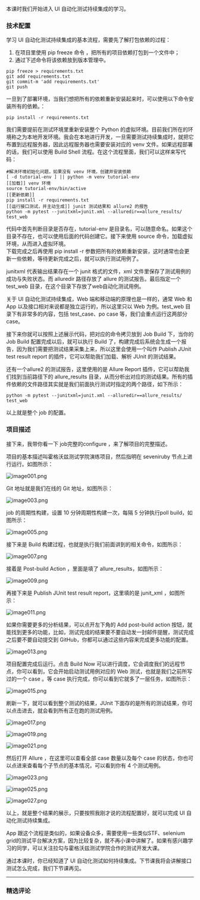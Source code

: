 <p>本课时我们开始进入 UI 自动化测试持续集成的学习。</p>
<h3>技术配置</h3>
<p>学习 UI 自动化测试持续集成的基本流程，需要先了解打包依赖的过程：</p>
<ol>
<li>在项目里使用 pip freeze 命令 ，把所有的项目依赖打包到一个文件中；</li>
<li>通过下述命令将该依赖放到版本管理中。</li>
</ol>
<pre><code data-language="java" class="lang-java">pip freeze &gt; requirements.txt
git add requirements.txt 
git commit-m <span class="hljs-string">'add requirements.txt'</span>
git push
</code></pre>
<p>一旦到了部署环境，当我们想把所有的依赖重新安装起来时，可以使用以下命令安装所有的依赖。：</p>
<pre><code data-language="java" class="lang-java">pip install -r requirements.txt
</code></pre>
<p>我们需要提前在测试环境里重新安装整个 Python 的虚拟环境。目前我们所在的环境称之为本地开发环境。我会在本地进行开发，一旦需要测试持续集成时，就把它布置到远程服务器，因此远程服务器也需要安装对应的 venv 文件。如果远程部署的话，我们可以使用 Build Shell 流程。在这个流程里面，我们可以这样来写代码：</p>
<pre><code data-language="java" class="lang-java">#解决环境初始化问题，如果没有 venv 环境，创建并安装依赖
[ -d tutorial-env ] || python -m venv tutorial-env
[[加载]] venv 环境
source tutorial-env/bin/active
[[更新依赖]]
pip install -r requirements.txt
[[运行接口测试，并主动生成]] junit 测试结果和 allure2 的报告
python -m pytest --junitxml=junit.xml --alluredir==allure_results/ test_web
</code></pre>
<p>代码中首先判断目录是否存在，tutorial-env 是目录名，可以随意命名。如果这个目录不存在，也可以使用后面的代码创建它。接下来使用 source 命令，加载虚拟环境，从而进入虚拟环境。<br>
下载完成之后再使用 pip install -r 参数把所有的依赖重新安装，这时通常也会更新一些依赖，等待更新完成之后，就可以执行测试用例了。</p>
<p>junitxml 代表输出结果存在一个 junit 格式的文件，xml 文件里保存了测试用例的成功与失败状态。而 alluredir 路径存放了 allure 的测试报告。最后指定一个 test_web 目录，在这个目录下存放了web自动化测试用例。</p>
<p>关于 UI 自动化测试持续集成，Web 端和移动端的原理也是一样的，通常 Web 和 App 以及接口相对来说都是独立运行的，所以这里只以 Web 为例。test_web 目录下有非常多的内容，包括 test_case、po case 等，我们会重点运行这两部分 case。</p>
<p>接下来你就可以按照上述展示代码，把对应的命令拷贝放到 Job Build 下，当你的 Job Build 配置完成以后，就可以执行 Build 了，构建完成后系统会生成一个报告，因为我们需要把测试结果采集上来，所以这里会使用一个叫作 Publish JUnit test result report 的插件，它可以帮助我们加载、解析 JUnit 的测试结果。</p>
<p>还有一个allure2 的测试报告，这里使用的是 Allure Report 插件，它可以帮助我们找到当前路径下的 allure_results 目录，从而分析出对应的测试结果。所有的插件依赖的文件路径其实就是我们前面执行测试时指定的两个路径，如下所示：</p>
<pre><code data-language="java" class="lang-java">python -m pytest --junitxml=junit.xml --alluredir==allure_results/ test_web
</code></pre>
<p>以上就是整个 job 的配置。</p>
<h3>项目描述</h3>
<p>接下来，我带你看一下 job完整的configure ，来了解项目的完整描述。</p>
<p>项目的基本描述叫霍格沃兹测试学院演练项目，然后指明在 seveniruby 节点上进行运行。如图所示：</p>
<p><img src="https://s0.lgstatic.com/i/image/M00/13/B8/Ciqc1F7Pi2yAS6TYAAFk9oROVHE328.png" alt="image001.png"></p>
<p>Git 地址就是我们在线的 Git 地址，如图所示：</p>
<p><img src="https://s0.lgstatic.com/i/image/M00/13/B8/Ciqc1F7Pi3SAYbthAAEpID2p-GM827.png" alt="image003.png"></p>
<p>job 的周期性构建，设置 10 分钟周期性构建一次，每隔 5 分钟执行poll build，如图所示：</p>
<p><img src="https://s0.lgstatic.com/i/image/M00/13/C4/CgqCHl7Pi36ATlVwAAEVT5YofTI913.png" alt="image005.png"></p>
<p>接下来是 Build 构建过程，也就是执行我们前面讲到的相关命令，如图所示：</p>
<p><img src="https://s0.lgstatic.com/i/image/M00/13/B8/Ciqc1F7Pi4WAC1w6AAFCuLvR1f4100.png" alt="image007.png"></p>
<p>接着是 Post-build Action ，里面是填了 allure_results，如图所示：</p>
<p><img src="https://s0.lgstatic.com/i/image/M00/13/B9/Ciqc1F7Pi4uAfZNiAACQtmL-_pA173.png" alt="image009.png"></p>
<p>再接下来是 Publish JUnit test  result report，这里填的是 junit_xml ，如图所示：</p>
<p><img src="https://s0.lgstatic.com/i/image/M00/13/C4/CgqCHl7Pi5KAJt3rAAD80r8f5Sw405.png" alt="image011.png"></p>
<p>如果你需要更多的分析结果，可以点开左下角的 Add post-build action 按钮，就能找到更多的功能，比如，测试完成的结果要不要自动发一封邮件提醒，测试完成之后要不要自动提交到 GitHub，你都可以通过这些内容来完成更多功能的配置。</p>
<p><img src="https://s0.lgstatic.com/i/image/M00/13/B9/Ciqc1F7Pi5mARPZyAAHakJHJY2A669.png" alt="image013.png"></p>
<p>项目配置完成后运行。点击 Build Now 可以进行调度，它会调度我们的远程节点，你可以看到，它会开始启动测试用例对应的 Web 测试，也就是我们之前所写过的一个 case 。等 case 执行完成，你可以看到它就多了一层任务，如图所示：</p>
<p><img src="https://s0.lgstatic.com/i/image/M00/13/B9/Ciqc1F7Pi6CAB-ePAADig76NE3U696.png" alt="image015.png"></p>
<p>刷新一下，就可以看到整个测试的结果，JUnit 下面存的是所有的测试结果，你可以点击进去，就会看到所有正在跑的测试用例。</p>
<p><img src="https://s0.lgstatic.com/i/image/M00/13/B9/Ciqc1F7Pi6yAFLJnAAICnidwOeg549.png" alt="image017.png"></p>
<p><img src="https://s0.lgstatic.com/i/image/M00/13/B9/Ciqc1F7Pi7KARRxEAACyqN0MnhI284.png" alt="image019.png"></p>
<p><img src="https://s0.lgstatic.com/i/image/M00/13/B9/Ciqc1F7Pi7iAWX7ZAADKXMwC0-I428.png" alt="image021.png"></p>
<p>然后打开 Allure ，在这里可以查看全部 case 数量以及每个 case 的状态，你也可以点进来查看每个子节点的基本情况，可以看到你有 4 个测试用例。</p>
<p><img src="https://s0.lgstatic.com/i/image/M00/13/C4/CgqCHl7Pi8GAVqs-AAC8LoEU3NQ852.png" alt="image023.png"></p>
<p><img src="https://s0.lgstatic.com/i/image/M00/13/B9/Ciqc1F7Pi8eAWX16AAGtc_LHHas101.png" alt="image025.png"></p>
<p><img src="https://s0.lgstatic.com/i/image/M00/13/C4/CgqCHl7Pi8yAM8y9AAHPZBpGzCY544.png" alt="image027.png"></p>
<p>以上，就是整个结果的展示，只要按照我刚才说的流程配置好，就可以完成 UI 自动化测试持续集成。</p>
<p>App 跟这个流程是类似的，如果设备众多，需要使用一些类似STF、selenium grid的测试平台解决方案，因为比较复杂，就不再小课中讲解了。如果有感兴趣学习的同学，可以关注拉勾与霍格沃兹测试学院合作的测试开发大课。</p>
<p>通过本课时，你已经知道了 UI 自动化测试如何持续集成。下节课我将会讲解接口测试怎么完成，我们下节课再见。</p>

---

### 精选评论



